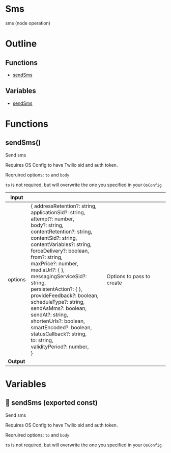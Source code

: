 # Sms

sms (node operation)



# Outline

## Functions

- [sendSms](#sendSms)

## Variables

- [sendSms](#sendsms)



# Functions

## sendSms()

Send sms

Requires OS Config to have Twilio sid and auth token.

Reqruired options: `to` and `body`

`to` is not required, but will overwrite the one you specified in your `OsConfig`


| Input      |    |    |
| ---------- | -- | -- |
| options | { addressRetention?: string, <br />applicationSid?: string, <br />attempt?: number, <br />body?: string, <br />contentRetention?: string, <br />contentSid?: string, <br />contentVariables?: string, <br />forceDelivery?: boolean, <br />from?: string, <br />maxPrice?: number, <br />mediaUrl?: {  }, <br />messagingServiceSid?: string, <br />persistentAction?: {  }, <br />provideFeedback?: boolean, <br />scheduleType?: string, <br />sendAsMms?: boolean, <br />sendAt?: string, <br />shortenUrls?: boolean, <br />smartEncoded?: boolean, <br />statusCallback?: string, <br />to: string, <br />validityPeriod?: number, <br /> } | Options to pass to create |
| **Output** |    |    |


# Variables

## 📄 sendSms (exported const)

Send sms

Requires OS Config to have Twilio sid and auth token.

Reqruired options: `to` and `body`

`to` is not required, but will overwrite the one you specified in your `OsConfig`

